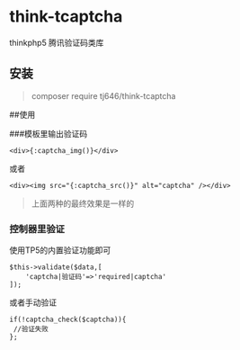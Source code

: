 # think-tcaptcha
thinkphp5 腾讯验证码类库

## 安装
> composer require tj646/think-tcaptcha


##使用

###模板里输出验证码

~~~
<div>{:captcha_img()}</div>
~~~
或者
~~~
<div><img src="{:captcha_src()}" alt="captcha" /></div>
~~~
> 上面两种的最终效果是一样的

### 控制器里验证
使用TP5的内置验证功能即可
~~~
$this->validate($data,[
    'captcha|验证码'=>'required|captcha'
]);
~~~
或者手动验证
~~~
if(!captcha_check($captcha)){
 //验证失败
};
~~~